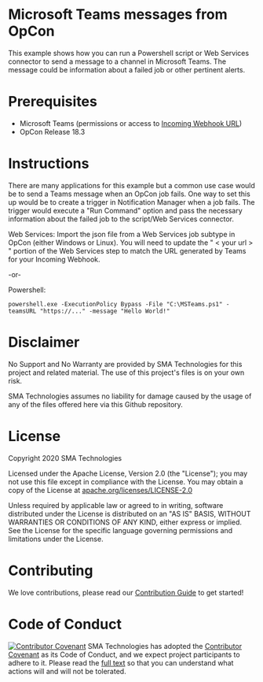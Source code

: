 # Microsoft Teams messages from OpCon
This example shows how you can run a Powershell script or Web Services connector to send a message to a channel in Microsoft Teams.  The message could be information about a failed job or other pertinent alerts.

# Prerequisites
* Microsoft Teams (permissions or access to <a href='https://docs.microsoft.com/en-us/microsoftteams/platform/webhooks-and-connectors/how-to/add-incoming-webhook'>Incoming Webhook URL</a>)
* OpCon Release 18.3

# Instructions
There are many applications for this example but a common use case would be to send a Teams message when an OpCon job fails.  One way to set this up would be to create a trigger in Notification Manager when a job fails.  The trigger would execute a "Run Command" option and pass the necessary information about the failed job to the script/Web Services connector.

Web Services:
Import the json file from a Web Services job subtype in OpCon (either Windows or Linux). You will need to update the " < your url > " portion of the Web Services step to match the URL generated by Teams for your Incoming Webhook.

-or-

Powershell:
```
powershell.exe -ExecutionPolicy Bypass -File "C:\MSTeams.ps1" -teamsURL "https://..." -message "Hello World!"
```

# Disclaimer
No Support and No Warranty are provided by SMA Technologies for this project and related material. The use of this project's files is on your own risk.

SMA Technologies assumes no liability for damage caused by the usage of any of the files offered here via this Github repository.


# License
Copyright 2020 SMA Technologies

Licensed under the Apache License, Version 2.0 (the "License");
you may not use this file except in compliance with the License.
You may obtain a copy of the License at [apache.org/licenses/LICENSE-2.0](http://www.apache.org/licenses/LICENSE-2.0)

Unless required by applicable law or agreed to in writing, software
distributed under the License is distributed on an "AS IS" BASIS,
WITHOUT WARRANTIES OR CONDITIONS OF ANY KIND, either express or implied.
See the License for the specific language governing permissions and
limitations under the License.

# Contributing
We love contributions, please read our [Contribution Guide](CONTRIBUTING.md) to get started!

# Code of Conduct
[![Contributor Covenant](https://img.shields.io/badge/Contributor%20Covenant-v2.0%20adopted-ff69b4.svg)](code-of-conduct.md)
SMA Technologies has adopted the [Contributor Covenant](CODE_OF_CONDUCT.md) as its Code of Conduct, and we expect project participants to adhere to it. Please read the [full text](CODE_OF_CONDUCT.md) so that you can understand what actions will and will not be tolerated.

